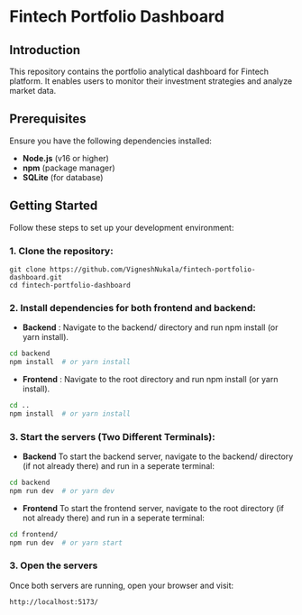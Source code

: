 # **Fintech Portfolio Dashboard** 

## **Introduction**  
This repository contains the portfolio analytical dashboard for Fintech platform. It enables users to monitor their investment strategies and analyze market data.

## **Prerequisites**

Ensure you have the following dependencies installed:

- **Node.js** (v16 or higher)
- **npm** (package manager)
- **SQLite** (for database)

## **Getting Started**  

Follow these steps to set up your development environment:

### **1. Clone the repository:**  

```
git clone https://github.com/VigneshNukala/fintech-portfolio-dashboard.git
cd fintech-portfolio-dashboard
```

### **2. Install dependencies for both frontend and backend:**

- **Backend** : Navigate to the backend/ directory and run npm install (or yarn install).
```bash
cd backend
npm install  # or yarn install
```

- **Frontend** : Navigate to the root directory and run npm install (or yarn install).
```bash
cd ..
npm install  # or yarn install
```

### **3. Start the servers (Two Different Terminals):**
- **Backend**
To start the backend server, navigate to the backend/ directory (if not already there) and run in a seperate terminal:
```bash
cd backend
npm run dev  # or yarn dev
```
- **Frontend**
To start the frontend server, navigate to the root directory (if not already there) and run in a seperate terminal:
```bash
cd frontend/
npm run dev  # or yarn start
```

### **3. Open the servers**
Once both servers are running, open your browser and visit:
```
http://localhost:5173/
```


